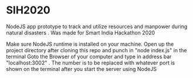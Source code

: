 # SIH2020
NodeJS app prototype to track and utilize resources and manpower during natural disasters . Was made for Smart India Hackathon 2020

Make sure NodeJS runtime is installed on your machine. 
Open up the project directory after cloning this repo and punch in "node index.js" in the terminal
Goto the Browser of your computer and type in address bar "localhost:3002" . The number is to be replaced with whatever port is shown
on the terminal after you start the server using NodeJS
